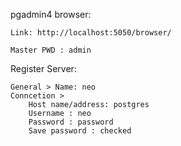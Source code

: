 
pgadmin4 browser:
    
    Link: http://localhost:5050/browser/
    
    Master PWD : admin

Register Server:
    
    General > Name: neo
    Conncetion > 
        Host name/address: postgres
        Username : neo
        Password : password
        Save password : checked